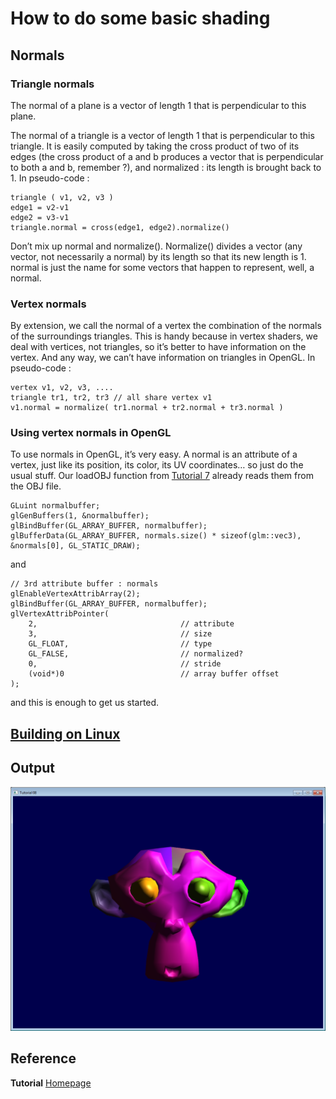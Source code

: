 # How to do some basic shading

## Normals
### Triangle normals
The normal of a plane is a vector of length 1 that is perpendicular to this plane.

The normal of a triangle is a vector of length 1 that is perpendicular to this triangle. It is easily computed by taking the cross product of two of its edges (the cross product of a and b produces a vector that is perpendicular to both a and b, remember ?), and normalized : its length is brought back to 1. In pseudo-code :
```
triangle ( v1, v2, v3 )
edge1 = v2-v1
edge2 = v3-v1
triangle.normal = cross(edge1, edge2).normalize()
```

Don’t mix up normal and normalize(). Normalize() divides a vector (any vector, not necessarily a normal) by its length so that its new length is 1. normal is just the name for some vectors that happen to represent, well, a normal.

### Vertex normals
By extension, we call the normal of a vertex the combination of the normals of the surroundings triangles. This is handy because in vertex shaders, we deal with vertices, not triangles, so it’s better to have information on the vertex. And any way, we can’t have information on triangles in OpenGL. In pseudo-code :
```
vertex v1, v2, v3, ....
triangle tr1, tr2, tr3 // all share vertex v1
v1.normal = normalize( tr1.normal + tr2.normal + tr3.normal )
```

### Using vertex normals in OpenGL
To use normals in OpenGL, it’s very easy. A normal is an attribute of a vertex, just like its position, its color, its UV coordinates… so just do the usual stuff. Our loadOBJ function from [Tutorial 7](https://github.com/HugoNip/OpenGLLearning/tree/master/tt07_model_loading) already reads them from the OBJ file.
```
GLuint normalbuffer;
glGenBuffers(1, &normalbuffer);
glBindBuffer(GL_ARRAY_BUFFER, normalbuffer);
glBufferData(GL_ARRAY_BUFFER, normals.size() * sizeof(glm::vec3), &normals[0], GL_STATIC_DRAW);
```
and
```
// 3rd attribute buffer : normals
glEnableVertexAttribArray(2);
glBindBuffer(GL_ARRAY_BUFFER, normalbuffer);
glVertexAttribPointer(
    2,                                // attribute
    3,                                // size
    GL_FLOAT,                         // type
    GL_FALSE,                         // normalized?
    0,                                // stride
    (void*)0                          // array buffer offset
);
```
and this is enough to get us started.


## [Building on Linux](https://github.com/HugoNip/OpenGLLearning#building-on-linux)

## Output

![diffuse_ambiant_specular.PNG](https://github.com/HugoNip/OpenGLLearning/blob/master/figures/diffuse_ambiant_specular.PNG)

## Reference
**Tutorial** [Homepage](http://www.opengl-tutorial.org/beginners-tutorials/tutorial-8-basic-shading/)    
